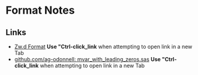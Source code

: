 # Format Notes

## Links
* [Zw.d Format](https://go.documentation.sas.com/doc/en/pgmsascdc/v_056/ds2ref/p1h8l8v2o11xhnn1oue05oue1hvx.htm#:~:text=The%20Z%20w.%20d%20format%20writes%20standard%20numeric,format%20writes%20negative%20numbers%20with%20leading%20minus%20signs.) **Use "Ctrl-click_link** when attempting to open link in a new Tab
* [github.com/ag-odonnell: mvar_with_leading_zeros.sas](https://github.com/ag-odonnell/SAS-code/blob/7af4a5ada7a9c4ee163f370fe5e1712c430d7b86/snippets/mvar/mvar_with_leading_zeros.sas) **Use "Ctrl-click_link** when attempting to open link in a new Tab
